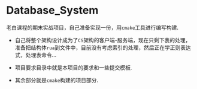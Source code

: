 # Database_System

老白课程的期末实战项目，自己准备实现一份，用`cmake`工具进行编写构建.

- 自己将整个架构设计成为了`CS`架构的客户端-服务端，现在只剩下表的处理，准备把结构体`rua`到文件中，目前没有考虑索引的处理，然后正在学正则表达式，处理表命令...

- 项目要求目录中就是本项目的要求和一些提交模板.

- 其余部分就是`cmake`构建的项目部分.

